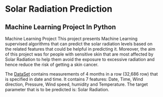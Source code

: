 # Solar Radiation Prediction
## Machine Learning Project In Python
Machine Learning Project
This project presents Machine Learning supervised algorithms that can predict the solar radiation levels based on the related features that could be helpful in predicting it. Moreover, the aim of this project was for people with sensitive skin that are most affected by Solar Radiation to help them avoid the exposure to excessive radiation and hence reduce the risk of getting a skin cancer.

The [DataSet](https://www.kaggle.com/dronio/SolarEnergy) contains measurements of 4 months in a row (32,686 row) that is specified in date and time. It contains 7 features: Date, Time, Wind direction, Pressure, Wind speed, humidity and Temperature. The target parameter that is to be predicted is: Solar Radiation.
